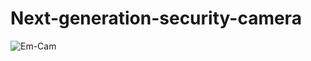 # Next-generation-security-camera



![Em-Cam](https://user-images.githubusercontent.com/84287815/191343558-77d4147e-0f1d-403b-9777-9b1f55ce0fd6.jpg)
